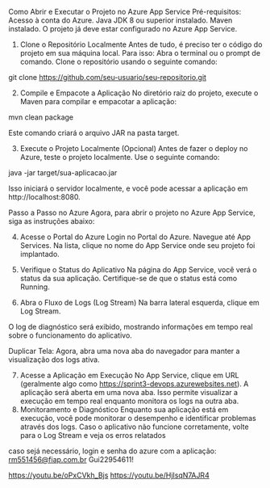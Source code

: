 Como Abrir e Executar o Projeto no Azure App Service
Pré-requisitos:
Acesso à conta do Azure.
Java JDK 8 ou superior instalado.
Maven instalado.
O projeto já deve estar configurado no Azure App Service.

1. Clone o Repositório Localmente
Antes de tudo, é preciso ter o código do projeto em sua máquina local. Para isso:
Abra o terminal ou o prompt de comando.
Clone o repositório usando o seguinte comando:

git clone https://github.com/seu-usuario/seu-repositorio.git

2. Compile e Empacote a Aplicação
No diretório raiz do projeto, execute o Maven para compilar e empacotar a aplicação:

mvn clean package

Este comando criará o arquivo JAR na pasta target.

3. Execute o Projeto Localmente (Opcional)
Antes de fazer o deploy no Azure, teste o projeto localmente. Use o seguinte comando:

java -jar target/sua-aplicacao.jar

Isso iniciará o servidor localmente, e você pode acessar a aplicação em http://localhost:8080.

Passo a Passo no Azure
Agora, para abrir o projeto no Azure App Service, siga as instruções abaixo:

4. Acesse o Portal do Azure
Login no Portal do Azure.
Navegue até App Services.
Na lista, clique no nome do App Service onde seu projeto foi implantado.

5. Verifique o Status do Aplicativo
Na página do App Service, você verá o status da sua aplicação. Certifique-se de que o status está como Running.

6. Abra o Fluxo de Logs (Log Stream)
Na barra lateral esquerda, clique em Log Stream.

O log de diagnóstico será exibido, mostrando informações em tempo real sobre o funcionamento do aplicativo.

Duplicar Tela: Agora, abra uma nova aba do navegador para manter a visualização dos logs ativa.

7. Acesse a Aplicação em Execução
No App Service, clique em URL (geralmente algo como https://sprint3-devops.azurewebsites.net).
A aplicação será aberta em uma nova aba. Isso permite visualizar a execução em tempo real enquanto monitora os logs na outra aba.
8. Monitoramento e Diagnóstico
Enquanto sua aplicação está em execução, você pode monitorar o desempenho e identificar problemas através dos logs.
Caso o aplicativo não funcione corretamente, volte para o Log Stream e veja os erros relatados

caso sejá necessário, login e senha do azure com a aplicação:
rm551456@fiap.com.br
Gui22954611!

https://youtu.be/oPxCVkh_Bjs
https://youtu.be/HjIsqN7AJR4
